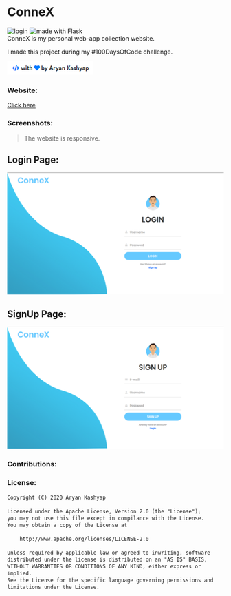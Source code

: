# ConneX

![login](https://img.shields.io/github/license/mashape/apistatus.svg)
<img src="https://img.shields.io/badge/made%20with-Flask-blue.svg" alt="made with Flask"><br>
ConneX is my personal web-app collection website.

I made this project during my #100DaysOfCode challenge.

![dev](/screenshots/made.png)

<h3>Website:</h3>
<a href="bit.ly/connexweb">Click here</a>

<h3>Screenshots:</h3>

> The website is responsive.

<h2>Login Page:</h2>

![login](/screenshots/login.png)

<h2>SignUp Page:</h2>

![signup](/screenshots/signup.png)

<h3>Contributions:</h3>

<h3>License:</h3>

```
Copyright (C) 2020 Aryan Kashyap

Licensed under the Apache License, Version 2.0 (the "License");
you may not use this file except in compilance with the License.
You may obtain a copy of the License at

	http://www.apache.org/licenses/LICENSE-2.0

Unless required by applicable law or agreed to inwriting, software
distributed under the license is distributed on an "AS IS" BASIS,
WITHOUT WARRANTIES OR CONDITIONS OF ANY KIND, either express or implied.
See the License for the specific language governing permissions and
limitations under the License.
```
